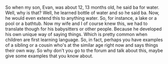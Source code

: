 So when my son, Evan, was about 12, 13 months old, he said ba for water. Well,
why is that? Well, he learned bottle of water and so he said ba. Now, he would
even extend this to anything water. So, for instance, a lake or a pool or a
bathtub. Now my wife and I of course knew this, we had to translate though for
his babysitters or other people. Because he developed his own unique way of
saying things. Which is pretty common when children are first learning
language. So, in fact, perhaps you have examples of a sibling or a cousin who's
at the similar age right now and says things their own way. So why don't you go
to the forum and talk about this, maybe give some examples that you know about.
